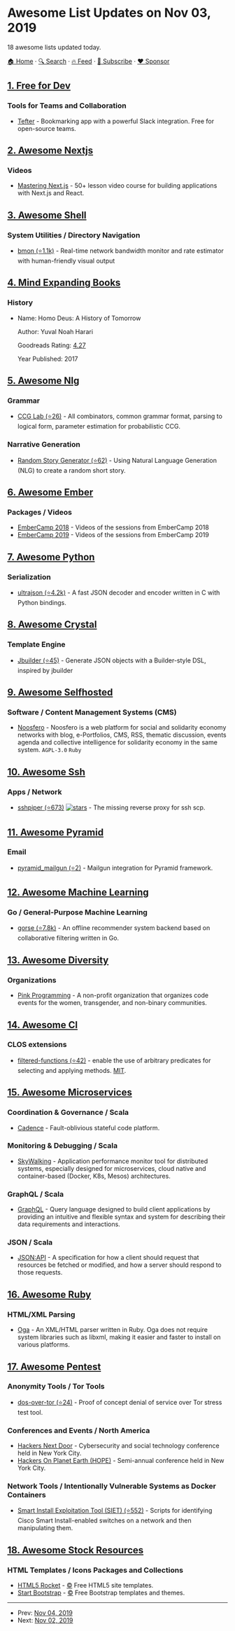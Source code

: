 # Awesome List Updates on Nov 03, 2019

18 awesome lists updated today.

[🏠 Home](/README.md) · [🔍 Search](https://www.trackawesomelist.com/search/) · [🔥 Feed](https://www.trackawesomelist.com/rss.xml) · [📮 Subscribe](https://trackawesomelist.us17.list-manage.com/subscribe?u=d2f0117aa829c83a63ec63c2f&id=36a103854c) · [❤️  Sponsor](https://github.com/sponsors/theowenyoung)



## [1. Free for Dev](/content/ripienaar/free-for-dev/README.md)

### Tools for Teams and Collaboration

*   [Tefter](https://tefter.io) - Bookmarking app with a powerful Slack integration. Free for open-source teams.

## [2. Awesome Nextjs](/content/unicodeveloper/awesome-nextjs/README.md)

### Videos

*   [Mastering Next.js](https://masteringnextjs.com/) - 50+ lesson video course for building applications with Next.js and React.

## [3. Awesome Shell](/content/alebcay/awesome-shell/README.md)

### System Utilities / Directory Navigation

*   [bmon (⭐1.1k)](https://github.com/tgraf/bmon) - Real-time network bandwidth monitor and rate estimator with human-friendly visual output

## [4. Mind Expanding Books](/content/hackerkid/Mind-Expanding-Books/README.md)

### History

- Name: Homo Deus: A History of Tomorrow

  Author: Yuval Noah Harari

  Goodreads Rating: [4.27](https://www.goodreads.com/book/show/31138556-homo-deus)

  Year Published: 2017



## [5. Awesome Nlg](/content/accelerated-text/awesome-nlg/README.md)

### Grammar

*   [CCG Lab (⭐26)](https://github.com/bozsahin/ccglab) - All combinators, common grammar format, parsing to logical form, parameter estimation for probabilistic CCG.

### Narrative Generation

*   [Random Story Generator (⭐62)](https://github.com/aherriot/story-generator) - Using Natural Language Generation (NLG) to create a random short story.

## [6. Awesome Ember](/content/ember-community-russia/awesome-ember/README.md)

### Packages / Videos

*   [EmberCamp 2018](https://www.youtube.com/watch?v=0ziETDm1QTI\&list=PL4eq2DPpyBbm-vTgHMdBjUi1Qd5GiRIfW) - Videos of the sessions from EmberCamp 2018
*   [EmberCamp 2019](https://www.youtube.com/watch?v=a1HALof3r5M\&list=PL4eq2DPpyBbmSKZLCqzMqdtpedlGrDQuc) - Videos of the sessions from EmberCamp 2019

## [7. Awesome Python](/content/vinta/awesome-python/README.md)

### Serialization

*   [ultrajson (⭐4.2k)](https://github.com/esnme/ultrajson) - A fast JSON decoder and encoder written in C with Python bindings.

## [8. Awesome Crystal](/content/veelenga/awesome-crystal/README.md)

### Template Engine

*   [Jbuilder (⭐45)](https://github.com/shootingfly/jbuilder) - Generate JSON objects with a Builder-style DSL, inspired by jbuilder

## [9. Awesome Selfhosted](/content/awesome-selfhosted/awesome-selfhosted/README.md)

### Software / Content Management Systems (CMS)

*   [Noosfero](https://gitlab.com/noosfero/noosfero) - Noosfero is a web platform for social and solidarity economy networks with blog, e-Portfolios, CMS, RSS, thematic discussion, events agenda and collective intelligence for solidarity economy in the same system. `AGPL-3.0` `Ruby`

## [10. Awesome Ssh](/content/moul/awesome-ssh/README.md)

### Apps / Network

*   [sshpiper (⭐673)](https://github.com/tg123/sshpiper) [![stars](https://img.shields.io/github/stars/tg123/sshpiper.svg?style=social\&label=stars)](https://github.com/tg123/sshpiper) - The missing reverse proxy for ssh scp.

## [11. Awesome Pyramid](/content/uralbash/awesome-pyramid/README.md)

### Email

*   [pyramid\_mailgun (⭐2)](https://github.com/evannook/pyramid_mailgun) - Mailgun integration for Pyramid framework.

## [12. Awesome Machine Learning](/content/josephmisiti/awesome-machine-learning/README.md)

### Go / General-Purpose Machine Learning

*   [gorse (⭐7.8k)](https://github.com/zhenghaoz/gorse) - An offline recommender system backend based on collaborative filtering written in Go.

## [13. Awesome Diversity](/content/folkswhocode/awesome-diversity/README.md)

### Organizations

*   [Pink Programming](https://www.pinkprogramming.se) - A non-profit organization that organizes code events for the women, transgender, and non-binary communities.

## [14. Awesome Cl](/content/CodyReichert/awesome-cl/README.md)

### CLOS extensions

*   [filtered-functions (⭐42)](https://github.com/pcostanza/filtered-functions) - enable the use of arbitrary predicates for selecting and applying methods. [MIT](https://opensource.org/licenses/MIT).

## [15. Awesome Microservices](/content/mfornos/awesome-microservices/README.md)

### Coordination & Governance / Scala

*   [Cadence](https://cadenceworkflow.io/) - Fault-oblivious stateful code platform.

### Monitoring & Debugging / Scala

*   [SkyWalking](https://skywalking.apache.org/) - Application performance monitor tool for distributed systems, especially designed for microservices, cloud native and container-based (Docker, K8s, Mesos) architectures.

### GraphQL / Scala

*   [GraphQL](http://graphql.org/) - Query language designed to build client applications by providing an intuitive and flexible syntax and system for describing their data requirements and interactions.

### JSON / Scala

*   [JSON:API](https://jsonapi.org/) - A specification for how a client should request that resources be fetched or modified, and how a server should respond to those requests.

## [16. Awesome Ruby](/content/markets/awesome-ruby/README.md)

### HTML/XML Parsing

*   [Oga](https://gitlab.com/yorickpeterse/oga) - An XML/HTML parser written in Ruby. Oga does not require system libraries such as libxml, making it easier and faster to install on various platforms.

## [17. Awesome Pentest](/content/enaqx/awesome-pentest/README.md)

### Anonymity Tools / Tor Tools

*   [dos-over-tor (⭐24)](https://github.com/skizap/dos-over-tor) - Proof of concept denial of service over Tor stress test tool.

### Conferences and Events / North America

*   [Hackers Next Door](https://hnd.techlearningcollective.com/) - Cybersecurity and social technology conference held in New York City.
*   [Hackers On Planet Earth (HOPE)](https://hope.net/) - Semi-annual conference held in New York City.

### Network Tools / Intentionally Vulnerable Systems as Docker Containers

*   [Smart Install Exploitation Tool (SIET) (⭐552)](https://github.com/Sab0tag3d/SIET) - Scripts for identifying Cisco Smart Install-enabled switches on a network and then manipulating them.

## [18. Awesome Stock Resources](/content/neutraltone/awesome-stock-resources/README.md)

### HTML Templates / Icons Packages and Collections

*   [HTML5 Rocket](https://html5rocket.github.io/) - [:copyright:](https://creativecommons.org/share-your-work/public-domain/cc0/) Free HTML5 site templates.
*   [Start Bootstrap](https://startbootstrap.com/) - [:copyright:](https://opensource.org/licenses/MIT) Free Bootstrap templates and themes.

---

- Prev: [Nov 04, 2019](/content/2019/11/04/README.md)
- Next: [Nov 02, 2019](/content/2019/11/02/README.md)